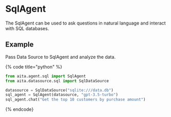 # SqlAgent

The SqlAgent can be used to ask questions in natural language and interact with SQL databases.

## Example

Pass Data Source to SqlAgent and analyze the data.

{% code title="python" %}

```python
from aita.agent.sql import SqlAgent
from aita.datasource.sql import SqlDataSource

datasource = SqlDataSource("sqlite:///data.db")
sql_agent = SqlAgent(datasource, "gpt-3.5-turbo")
sql_agent.chat("Get the top 10 customers by purchase amount")
```

{% endcode}